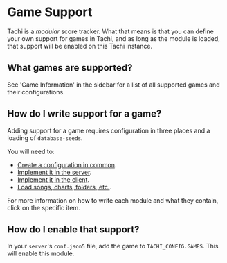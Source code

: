 # Game Support

Tachi is a *modular* score tracker. What that means is that you can define your own
support for games in Tachi, and as long as the module is loaded, that support will
be enabled on this Tachi instance.

## What games are supported?

See 'Game Information' in the sidebar for a list of all supported games and their configurations.

## How do I write support for a game?

Adding support for a game requires configuration in three places and a loading of `database-seeds`.

You will need to:

- [Create a configuration in common](./common-config/index.md).
- [Implement it in the server](./server-impl.md).
- [Implement it in the client](./client-impl.md).
- [Load songs, charts, folders, etc.](./seeds.md).

For more information on how to write each module and what they contain, click on the specific item.

## How do I enable that support?

In your `server`'s `conf.json5` file, add the game to `TACHI_CONFIG.GAMES`. This will enable this module.
